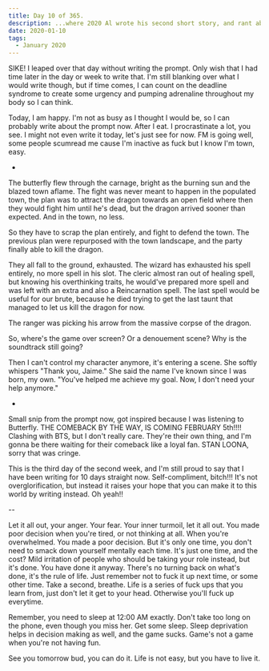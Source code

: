 ```yaml
---
title: Day 10 of 365.
description: ...where 2020 Al wrote his second short story, and rant about LOONA.
date: 2020-01-10
tags:
  - January 2020
---
```


SIKE! I leaped over that day without writing the prompt. Only wish that I had time later in the day or week to write that. I'm still blanking over what I would write though, but if time comes, I can count on the deadline syndrome to create some urgency and pumping adrenaline throughout my body so I can think.

Today, I am happy. I'm not as busy as I thought I would be, so I can probably write about the prompt now. After I eat. I procrastinate a lot, you see. I might not even write it today, let's just see for now. FM is going well, some people scumread me cause I'm inactive as fuck but I know I'm town, easy.

-

The butterfly flew through the carnage, bright as the burning sun and the blazed town aflame. The fight was never meant to happen in the populated town, the plan was to attract the dragon towards an open field where then they would fight him until he's dead, but the dragon arrived sooner than expected. And in the town, no less.

So they have to scrap the plan entirely, and fight to defend the town. The previous plan were repurposed with the town landscape, and the party finally able to kill the dragon.

They all fall to the ground, exhausted. The wizard has exhausted his spell entirely, no more spell in his slot. The cleric almost ran out of healing spell, but knowing his overthinking traits, he would've prepared more spell and was left with an extra and also a Reincarnation spell. The last spell would be useful for our brute, because he died trying to get the last taunt that managed to let us kill the dragon for now. 

The ranger was picking his arrow from the massive corpse of the dragon.

So, where's the game over screen? Or a denouement scene? Why is the soundtrack still going?

Then I can't control my character anymore, it's entering a scene. She softly whispers "Thank you, Jaime." She said the name I've known since I was born, my own. "You've helped me achieve my goal. Now, I don't need your help anymore."


-

Small snip from the prompt now, got inspired because I was listening to Butterfly. THE COMEBACK BY THE WAY, IS COMING FEBRUARY 5th!!!! Clashing with BTS, but I don't really care. They're their own thing, and I'm gonna be there waiting for their comeback like a loyal fan. STAN LOONA, sorry that was cringe.

This is the third day of the second week, and I'm still proud to say that I have been writing for 10 days straight now. Self-compliment, bitch!!! It's not overglorification, but instead it raises your hope that you can make it to this world by writing instead. Oh yeah!!


--

Let it all out, your anger. Your fear. Your inner turmoil, let it all out. You made poor decision when you're tired, or not thinking at all. When you're overwhelmed. You made a poor decision. But it's only one time, you don't need to smack down yourself mentally each time. It's just one time, and the cost? Mild irritation of people who should be taking your role instead, but it's done. You have done it anyway. There's no turning back on what's done, it's the rule of life. Just remember not to fuck it up next time, or some other time. Take a second, breathe. Life is a series of fuck ups that you learn from, just don't let it get to your head. Otherwise you'll fuck up everytime. 

Remember, you need to sleep at 12:00 AM exactly. Don't take too long on the phone, even though you miss her. Get some sleep. Sleep deprivation helps in decision making as well, and the game sucks. Game's not a game when you're not having fun.

See you tomorrow bud, you can do it. Life is not easy, but you have to live it.

